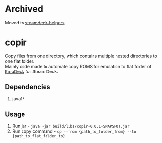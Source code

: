# Archived 

Moved to [steamdeck-helpers](https://github.com/Dankoy/steamdeck-helpers)

# copir

Copy files from one directory, which contains multiple nested directories to one flat folder.    
Mainly code made to automate copy ROMS for emulation to flat folder
of [EmuDeck](https://www.emudeck.com/) for Steam Deck.

## Dependencies

1) java17

## Usage

1) Run jar - `java -jar build/libs/copir-0.0.1-SNAPSHOT.jar`
2) Run copy command - `cp --from {path_to_folder_from} --to {path_to_flat_folder_to}`

